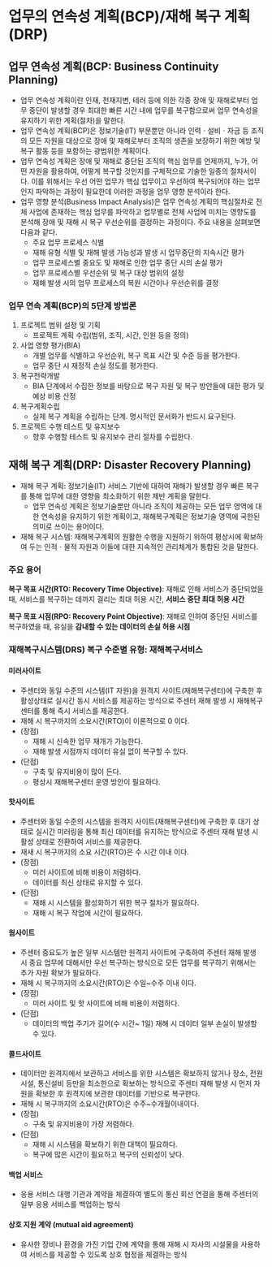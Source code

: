 # 업무의 연속성 계획(BCP)/재해 복구 계획(DRP)

## 업무 연속성 계획(BCP: Business Continuity Planning)
* 업무 연속성 계획이란 인재, 천재지변, 테러 등에 의한 각종 장애 및 재해로부터 업무 중단이 발생할 경우 최대한 빠른 시간 내에 업무를 복구함으로써 업무 연속성을 유지하기 위한 계획(절차)을 말한다. 
* 업무 연속성 계획(BCP)은 정보기술(IT) 부문뿐만 아니라 인력ㆍ설비ㆍ자금 등 조직의 모든 자원을 대상으로 장애 및 재해로부터 조직의 생존을 보장하기 위한 예방 및 복구 활동 등을 포함하는 광범위한 계획이다. 
* 업무 연속성 계획은 장애 및 재해로 중단된 조직의 핵심 업무를 언제까지, 누가, 어떤 자원을 활용하여, 어떻게 복구할 것인지를 구체적으로 기술한 일종의 절차서이다. 이를 위해서는 우선 어떤 업무가 핵심 업무이고 우선하여 복구되어야 하는 업무인지 파악하는 과정이 필요한데 이러한 과정을 업무 영향 분석이라 한다. 
* 업무 영향 분석(Business Impact Analysis)은 업무 연속성 계획의 핵심절차로 전체 사업에 존재하는 핵심 업무를 파악하고 업무별로 전체 사업에 미치는 영향도를 분석해 장애 및 재해 시 복구 우선순위를 결정하는 과정이다. 주요 내용을 살펴보면 다음과 같다. 
  * 주요 업무 프로세스 식별
  * 재해 유형 식별 및 재해 발생 가능성과 발생 시 업무중단의 지속시간 평가
  * 업무 프로세스별 중요도 및 재해로 인한 업무 중단 시의 손실 평가
  * 업무 프로세스별 우선순위 및 복구 대상 범위의 설정
  * 재해 발생 시의 업무 프로세스의 복원 시간이나 우선순위를 결정

### 업무 연속 계획(BCP)의 5단계 방법론
1. 프로젝트 범위 설정 및 기획
    * 프로젝트 계획 수립(범위, 조직, 시간, 인원 등을 정의)
2. 사업 영향 평가(BIA)
    *  개별 업무를 식별하고 우선순위, 복구 목표 시간 및 수준 등을 평가한다.
    *  업무 중단 시 재정적 손실 정도를 평가한다. 
3. 복구전략개발
    *  BIA 단계에서 수집한 정보를 바탕으로 복구 자원 및 복구 방안들에 대한 평가 및 예상 비용 산정
4. 복구계획수립
    * 실제 복구 계획을 수립하는 단계. 명시적인 문서화가 반드시 요구된다. 
5. 프로젝트 수행 테스트 및 유지보수
   * 향후 수행할 테스트 및 유지보수 관리 절차를 수립한다. 


## 재해 복구 계획(DRP: Disaster Recovery Planning)
* 재해 복구 계획: 정보기술(IT) 서비스 기반에 대하여 재해가 발생할 경우 빠른 복구를 통해 업무에 대한 영향을 최소화하기 위한 제반 계획을 말한다. 
    * 업무 연속성 계획은 정보기술뿐만 아니라 조직이 제공하는 모든 업무 영역에 대한 연속성을 유지하기 위한 계획이고, 재해복구계획은 정보기술 영역에 국한된 의미로 쓰이는 용어이다. 
* 재해 복구 시스템: 재해복구계획의 원활한 수행을 지원하기 위하여 평상시에 확보하여 두는 인적ㆍ물적 자원과 이들에 대한 지속적인 관리체계가 통합된 것을 말한다. 

### 주요 용어
__복구 목표 시간(RTO: Recovery Time Objective)__: 재해로 인해 서비스가 중단되었을 때, 서비스를 복구하는 데까지 걸리는 최대 허용 시간, __서비스 중단 최대 허용 시간__

__복구 목표 시점(RPO: Recovery Point Objective)__: 재해로 인하여 중단된 서비스를 복구하였을 때, 유실을 __감내할 수 있는 데이터의 손실 허용 시점__


### 재해복구시스템(DRS) 복구 수준별 유형: 재해복구서비스

#### 미러사이트
* 주센터와 동일 수준의 시스템(IT 자원)을 원격지 사이트(재해복구센터)에 구축한 후 활성상태로 실시간 동시 서비스를 제공하는 방식으로 주센터 재해 발생 시 재해복구센터를 통해 즉시 서비스를 제공한다. 
* 재해 시 복구까지의 소요시간(RTO)이 이론적으로 0 이다. 
* (장점)
  * 재해 시 신속한 업무 재개가 가능한다. 
  * 재해 발생 시점까지 데이터 유실 없이 복구할 수 있다. 
* (단점)
  * 구축 및 유지비용이 많이 든다. 
  * 평상시 재해복구센터 운영 방안이 필요하다. 

#### 핫사이트
* 주센터와 동일 수준의 시스템을 원격지 사이트(재해복구센터)에 구축한 후 대기 상태로 실시간 미러링을 통해 최신 데이터를 유지하는 방식으로 주센터 재해 발생 시 활성 상태로 전환하여 서비스를 제공한다. 
* 재새 시 복구까지의 소요 시간(RTO)은 수 시간 이내 이다. 
* (장점)
  * 미러 사이트에 비해 비용이 저렴하다. 
  * 데이터를 최신 상태로 유지할 수 있다. 
* (단점)
  * 재해 시 시스템을 활성화하기 위한 복구 절차가 필요하다. 
  * 재해 시 복구 작업에 시간이 필요하다. 

#### 웜사이트
* 주센터 중요도가 높은 일부 시스템만 원격지 사이트에 구축하여 주센터 재해 발생 시 중요 업무에 대해서만 우선 복구하는 방식으로 모든 업무를 복구하기 위해서는 추가 자원 확보가 필요하다. 
* 재해 시 복구까지의 소요시간(RTO)은 수일~수주 이내 이다. 
* (장점)
  * 미러 사이트 및 핫 사이트에 비해 비용이 저렴하다. 
* (단점)
  * 데이터의 백업 주기가 길어(수 시간~ 1일) 재해 시 데이터 일부 손실이 발생할 수 있다. 

#### 콜드사이트
* 데이터만 원격지에서 보관하고 서비스를 위한 시스템은 확보하지 않거나 장소, 전원시설, 통신설비 등만을 최소한으로 확보하는 방식으로 주센터 재해 발생 시 먼저 자원을 확보한 후 원격지에 보관한 데이터를 기반으로 복구한다. 
* 재해 시 복구까지의 소요시간(RTO)은 수주~수개월이내이다. 
* (장점)
  * 구축 및 유지비용이 가장 저렴하다. 
* (단점)
  * 재해 시 시스템을 확보하기 위한 대책이 필요하다. 
  * 복구에 많은 시간이 필요하고 복구의 신뢰성이 낮다. 



#### 백업 서비스
* 응용 서비스 대행 기관과 계약을 체결하여 별도의 통신 회선 연결을 통해 주센터의 일부 응용 서비스를 백업하는 방식

#### 상호 지원 계약 (mutual aid agreement)
* 유사한 장비나 환경을 가진 기업 간에 계약을 통해 재해 시 자사의 시설물을 사용하여 서비스를 제공할 수 있도록 상호 협정을 체결하는 방식


